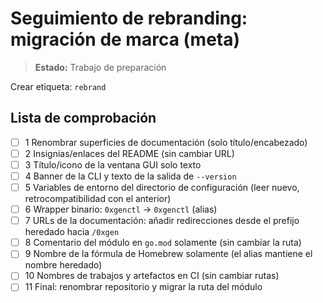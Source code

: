 # Seguimiento de rebranding: migración de marca (meta)

> **Estado:** Trabajo de preparación

Crear etiqueta: `rebrand`

## Lista de comprobación

- [ ] 1 Renombrar superficies de documentación (solo título/encabezado)
- [ ] 2 Insignias/enlaces del README (sin cambiar URL)
- [ ] 3 Título/icono de la ventana GUI solo texto
- [ ] 4 Banner de la CLI y texto de la salida de `--version`
- [ ] 5 Variables de entorno del directorio de configuración (leer nuevo, retrocompatibilidad con el anterior)
- [ ] 6 Wrapper binario: `0xgenctl` → `0xgenctl` (alias)
- [ ] 7 URLs de la documentación: añadir redirecciones desde el prefijo heredado hacia `/0xgen`
- [ ] 8 Comentario del módulo en `go.mod` solamente (sin cambiar la ruta)
- [ ] 9 Nombre de la fórmula de Homebrew solamente (el alias mantiene el nombre heredado)
- [ ] 10 Nombres de trabajos y artefactos en CI (sin cambiar rutas)
- [ ] 11 Final: renombrar repositorio y migrar la ruta del módulo

